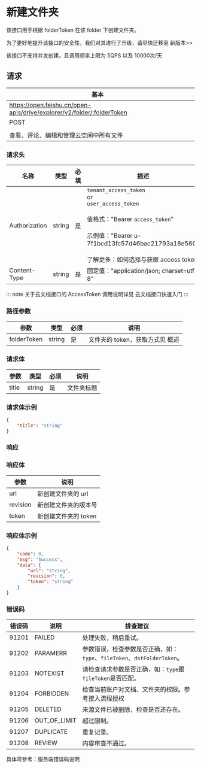 # 新建文件夹

该接口用于根据 folderToken 在该 folder 下创建文件夹。

<md-alert type="error">

为了更好地提升该接口的安全性，我们对其进行了升级，请尽快迁移至
  新版本>>

</md-alert>

<md-alert type="warn">
该接口不支持并发创建，且调用频率上限为 5QPS 以及 10000次/天
</md-alert>


## 请求
| 基本 |  |
| --- | --- |
| https://open.feishu.cn/open-apis/drive/explorer/v2/folder/:folderToken |
| POST |
|  |
| 查看、评论、编辑和管理云空间中所有文件 |


### 请求头
| 名称 | 类型 | 必填 | 描述 |
| --- | --- | --- | --- |
| Authorization | string | 是 | `tenant_access_token`<br>or<br>`user_access_token`<br> <br>值格式："Bearer `access_token`"<br><br>示例值："Bearer u-7f1bcd13fc57d46bac21793a18e560"<br> <br> 了解更多：如何选择与获取 access token |
| Content-Type | string | 是 | 固定值："application/json; charset=utf-8" |



::: note
关于云文档接口的 AccessToken 调用说明详见 云文档接口快速入门
:::

### 路径参数
|参数|类型|必须|说明|
|--|-----|--|----|
|folderToken|string|是|文件夹的 token，获取方式见 概述| 

### 请求体
|参数|类型|必须|说明|
|--|-----|--|----|
|title|string|是|文件夹标题| 

### 请求体示例
```json
{
	"title": "string"
}
```
### 响应

### 响应体
|参数|说明|
|--|--|
|url|新创建文件夹的 url|
|revision|新创建文件夹的版本号|
|token|新创建文件夹的 token|

### 响应体示例

```json
{
	"code": 0,
	"msg": "Success",
	"data": {
		"url": "string",
    	"revision": 0,
    	"token": "string"
    }
}
```

### 错误码
| 错误码 | 说明 | 排查建议 |
| --- | --- | --- |
| 91201 | FAILED | 处理失败，稍后重试。 |
| 91202 | PARAMERR | 参数错误，检查参数是否正确，如：`type`、`fileToken`、`dstFolderToken`。 |
| 91203 | NOTEXIST | 请检查请求参数是否正确，如：`type`跟`fileToken`是否匹配。 |
| 91204 | FORBIDDEN | 检查当前账户对文档、文件夹的权限。参考接入流程授权 |
| 91205 | DELETED | 来源文件已被删除，检查是否还存在。 |
| 91206 | OUT_OF_LIMIT | 超过限制。 |
| 91207 | DUPLICATE | 重复记录。 |
| 91208 | REVIEW | 内容审查不通过。 |


具体可参考：服务端错误码说明

